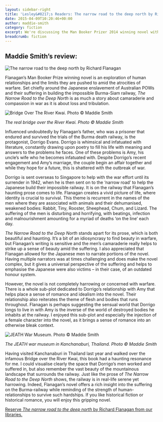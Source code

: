 ```yaml
---
layout: sidebar-right
title: 'Lesley&#8217;s Readers: The narrow road to the deep north by Richard Flanagan'
date: 2015-04-09T10:20:46+00:00
author: maddie-smith
category: fiction
excerpt: We're discussing the Man Booker Prizer 2014 winning novel with Lesley Dolphin on BBC Radio Suffolk at 2pm on Monday 13 April.
breadcrumb: fiction
---
```

## Maddie Smith&#8217;s review:

![The narrow road to the deep north by Richard Flanagan](/images/featured/featured-the-narrow-road-to-the-deep-north.jpg)

Flanagan’s Man Booker Prize winning novel is an exploration of human relationships and the limits they are pushed to amid the atrocities of warfare. Set chiefly around the Japanese enslavement of Australian POWs and their suffering in building the impossible Burma-Siam railway, <cite>The Narrow Road to the Deep North</cite> is as much a story about camaraderie and compassion in war as it is about loss and tribulation.

![Bridge Over The River Kwai. Photo © Maddie Smith](/images/article/bridge-over-river-kwai.jpg)

*The real bridge over the River Kwai. Photo © Maddie Smith*

Influenced undoubtedly by Flanagan’s father, who was a prisoner that endured and survived the trials of the Burma death railway, is the protagonist, Dorrigo Evans. Dorrigo is whimsical and infatuated with literature, constantly drawing upon poetry to fill his life with meaning and answers to the problems he faces. One of these problems is Amy, his uncle’s wife who he becomes infatuated with. Despite Dorrigo’s recent engagement and Amy’s marriage, the couple begin an affair together and while they hope for a future, this is shattered with the outbreak of war.

Dorrigo is sent overseas to Singapore to help with the war effort until its surrender in 1942, when he is then sent on to the ‘narrow road’ to help the Japanese build their impossible railway. It is on the railway that Flanagan’s haunting prose comes to life. Flanagan creates a vivid picture of life, where identity is crucial to survival. This theme is recurrent in the names of the men where they are associated with animals and their dehumanised, weakened bodies: Rabbit, Tiny, Rooster, Sheephead, Chum, and Lizard. The suffering of the men is disturbing and horrifying, with beatings, infection and malnourishment amounting for a myriad of deaths ‘on the line’ each day.

<cite>The Narrow Road to the Deep North</cite> stands apart for its prose, which is both beautiful and haunting. It’s a bit of an idiosyncrasy to find beauty in warfare, but Flanagan’s writing is sensitive and the men’s camaraderie really helps to strike up a sense of beauty amid the suffering. I also appreciated that Flanagan allowed for the Japanese men to narrate portions of the novel. Having multiple narrators was at times challenging and does make the novel complex, but it gives a universal perspective of the suffering and helps to emphasise the Japanese were also victims – in their case, of an outdated honour system.

However, the novel is not completely harrowing or concerned with warfare. There is a whole sub-plot dedicated to Dorrigo’s relationship with Amy that helps place a sense of romance and idealism into the novel. Their relationship also reiterates the theme of flesh and bodies that runs throughout. Flanagan is perhaps suggesting the sensual world that Dorrigo longs to live in with Amy is the inverse of the world of destroyed bodies he inhabits at the railway. I enjoyed this sub-plot and especially the injection of a female character into the novel, as it brings a sense of romance into an otherwise bleak context.

![JEATH War Museum. Photo © Maddie Smith](/images/article/jeath-war-museum.jpg)

*The JEATH war museum in Kanchanaburi, Thailand. Photo © Maddie Smith*

Having visited Kanchanaburi in Thailand last year and walked over the infamous Bridge over the River Kwai, this book had a haunting resonance for me. I could visualise clearly the space that Dorrigo’s men worked and suffered in, but also remember the vast beauty of the mountainous landscape that surrounds the railway. Just like the prose of <cite>The Narrow Road to the Deep North</cite> shows, the railway is in real-life serene yet harrowing. Indeed, Flanagan’s novel offers a rich insight into the suffering on the Burma-railway while reminding of the strength of human-relationships to survive such hardships. If you like historical fiction or historical romance, you will enjoy this gripping novel.

[Reserve <cite>The narrow road to the deep north</cite> by Richard Flanagan from our libraries.](http://suffolk.spydus.co.uk/cgi-bin/spydus.exe/ENQ/OPAC/BIBENQ/20634835?QRY=CTIBIB%3C%20IRN(39261069)&QRYTEXT=The%20narrow%20road%20to%20the%20deep%20north)
